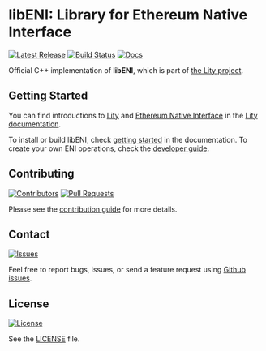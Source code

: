 libENI: Library for Ethereum Native Interface
=============================================

[![Latest Release](https://img.shields.io/github/release-date/CyberMiles/libeni.svg)](https://github.com/CyberMiles/libeni/releases)
[![Build Status](https://img.shields.io/travis/CyberMiles/libeni.svg)](https://travis-ci.org/CyberMiles/libeni)
[![Docs](https://img.shields.io/readthedocs/lity.svg)](http://lity.readthedocs.io/)

Official C++ implementation of **libENI**,
which is part of [the Lity project][Lity].

## Getting Started

You can find introductions to [Lity][Lity] and [Ethereum Native Interface][ENI]
in the [Lity documentation](http://lity.readthedocs.io/).

[Lity]: https://github.com/CyberMiles/lity
[ENI]: https://github.com/CyberMiles/libeni

To install or build libENI,
check [getting started](docs/getting-started.rst) in the documentation.
To create your own ENI operations,
check the [developer guide](docs/developer-guide.rst).

## Contributing

[![Contributors](https://img.shields.io/github/contributors/CyberMiles/libeni.svg)](https://github.com/CyberMiles/libeni/graphs/contributors)
[![Pull Requests](https://img.shields.io/github/issues-pr/CyberMiles/libeni.svg)](https://github.com/CyberMiles/libeni/pulls)

Please see the [contribution guide](docs/contributing.rst) for more details.

## Contact

[![Issues](https://img.shields.io/github/issues/CyberMiles/libeni.svg)](https://github.com/CyberMiles/libeni/issues)

Feel free to report bugs, issues, or send a feature request using [Github issues](https://github.com/CyberMiles/libeni/issues).

## License

[![License](https://img.shields.io/github/license/CyberMiles/libeni.svg)](https://www.gnu.org/licenses/lgpl-3.0.en.html)

See the [LICENSE](LICENSE) file.
